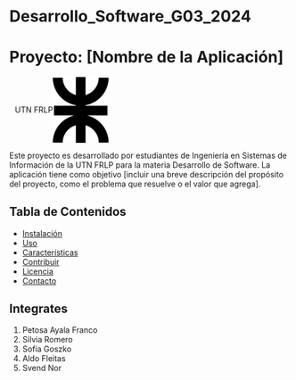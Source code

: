 # Desarrollo_Software_G03_2024

# Proyecto: **[Nombre de la Aplicación]**

<div style="display: flex; align-items: center;">
  <p style="margin-left: 10px;">UTN FRLP</p>
  <img src="./logo.png" alt="Logo" width="100" />
</div>

Este proyecto es desarrollado por estudiantes de Ingeniería en Sistemas de Información de la UTN FRLP para la materia Desarrollo de Software. La aplicación tiene como objetivo [incluir una breve descripción del propósito del proyecto, como el problema que resuelve o el valor que agrega].

## Tabla de Contenidos

- [Instalación](#instalación)
- [Uso](#uso)
- [Características](#características)
- [Contribuir](#contribuir)
- [Licencia](#licencia)
- [Contacto](#contacto)

## Integrates
1. Petosa Ayala Franco
2. Silvia Romero
3. Sofía Goszko
4. Aldo Fleitas
5. Svend Nor
